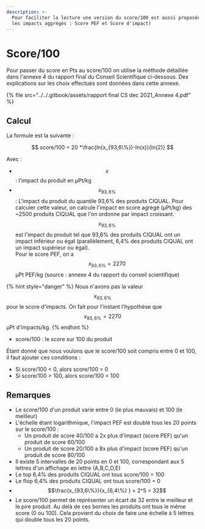 ```yaml
---
description: >-
  Pour faciliter la lecture une version du score/100 est aussi proposée (pour
  les impacts aggrégés : Score PEF et Score d'impact)
---
```


# Score/100

Pour passer du score en Pts au score/100 on utilise la méthode détaillée dans l'annexe 4 du rapport final du Conseil Scientifique ci-dessous. Des explications sur les choix effectués sont données dans cette annexe.

{% file src="../../.gitbook/assets/rapport final CS dec 2021_Annexe 4.pdf" %}

## Calcul

La formule est la suivante :

$$
score/100 = 20 *\frac{ln(x_{93,6\%})-ln(x)}{ln(2)}
$$

Avec :

* $$x$$: l'impact du produit en µPt/kg
* $$x_{93,6\%}$$: L'impact du produit du quantile 93,6% des produits CIQUAL. Pour calculer cette valeur, on calcule l'impact en score agrégé (µPt/kg) des \~2500 produits CIQUAL que l'on ordonne par impact croissant. $$x_{93,6\%}$$est l'impact du produit tel que 93,6% des produits CIQUAL ont un impact inférieur ou égal (parallèlement, 6,4% des produits CIQUAL ont un impact supérieur ou égal).\
  Pour le score PEF, on a $$x_{93,6\%} = 2270$$ µPt PEF/kg (source : annexe 4 du rapport du conseil scientifique)

{% hint style="danger" %}
Nous n'avons pas la valeur $$x_{93,6\%}$$pour le score d'impacts. On fait pour l'instant l'hypothèse que  $$x_{93,6\%} = 2270$$ µPt d'impacts/kg.
{% endhint %}

* score/100 : le score sur 100 du produit

Étant donné que nous voulons que le score/100 soit compris entre 0 et 100, il faut ajouter ces conditions :&#x20;

* Si score/100 < 0, alors score/100 = 0
* Si score/100 > 100, alors score/100 = 100

## Remarques

* Le score/100 d'un produit varie entre 0 (le plus mauvais) et 100 (le meilleur)
* L'échelle étant logarithmique, l'impact PEF est doublé tous les 20 points sur le score/100 :
  * Un produit de score 40/100 a 2x plus d'impact (score PEF) qu'un produit de score 60/100
  * Un produit de score 20/100 a 8x plus d'impact (score PEF) qu'un produit de score 80/100
* Il existe 5 intervalles de 20 points en 0 et 100, correspondant aux 5 lettres d'un affichage en lettre (A,B,C,D,E)
* Le top 6,4% des produits CIQUAL ont tous score/100 = 100
* Le flop 6,4% des produits CIQUAL ont tous score/100 = 0
* &#x20; $$\frac{x_{93,6\%}}{x_{6,4\%} }   = 2^5 = 32$$
*   Le score/100 permet de représenter un écart de 32 entre le meilleur et le pire produit. Au delà de ces bornes les produits ont tous le même score (0 ou 100). Cela provient du choix de faire une échelle à 5 lettres qui double tous les 20 points.









